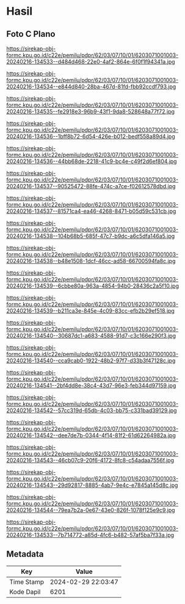# Hasil

## Foto C Plano

https://sirekap-obj-formc.kpu.go.id/c22e/pemilu/pdpr/62/03/07/10/01/6203071001003-20240216-134533--d484d468-22e0-4af2-864e-6f0f1f94341a.jpg

https://sirekap-obj-formc.kpu.go.id/c22e/pemilu/pdpr/62/03/07/10/01/6203071001003-20240216-134534--e844d840-28ba-467d-81fd-fbb92ccdf793.jpg

https://sirekap-obj-formc.kpu.go.id/c22e/pemilu/pdpr/62/03/07/10/01/6203071001003-20240216-134535--fe2918e3-96b9-43f1-9da8-528648a77f72.jpg

https://sirekap-obj-formc.kpu.go.id/c22e/pemilu/pdpr/62/03/07/10/01/6203071001003-20240216-134536--1bff8b72-6d54-426e-b012-bedf558a89d4.jpg

https://sirekap-obj-formc.kpu.go.id/c22e/pemilu/pdpr/62/03/07/10/01/6203071001003-20240216-134536--44bb68de-2218-41c9-bc4e-c49f2d6ef804.jpg

https://sirekap-obj-formc.kpu.go.id/c22e/pemilu/pdpr/62/03/07/10/01/6203071001003-20240216-134537--90525472-88fe-474c-a7ce-f02612578dbd.jpg

https://sirekap-obj-formc.kpu.go.id/c22e/pemilu/pdpr/62/03/07/10/01/6203071001003-20240216-134537--81571ca4-ea46-4268-8471-b05d59c531cb.jpg

https://sirekap-obj-formc.kpu.go.id/c22e/pemilu/pdpr/62/03/07/10/01/6203071001003-20240216-134538--104b68b5-685f-47c7-b9dc-a6c5dfa146a5.jpg

https://sirekap-obj-formc.kpu.go.id/c22e/pemilu/pdpr/62/03/07/10/01/6203071001003-20240216-134538--b48e1508-1dcf-46cc-ad58-66700594fa8c.jpg

https://sirekap-obj-formc.kpu.go.id/c22e/pemilu/pdpr/62/03/07/10/01/6203071001003-20240216-134539--6cbbe80a-963a-4854-94b0-28436c2a5f10.jpg

https://sirekap-obj-formc.kpu.go.id/c22e/pemilu/pdpr/62/03/07/10/01/6203071001003-20240216-134539--b211ca3e-845e-4c09-83cc-efb2b29ef518.jpg

https://sirekap-obj-formc.kpu.go.id/c22e/pemilu/pdpr/62/03/07/10/01/6203071001003-20240216-134540--30687dc1-a683-4588-91d7-c3c166e290f3.jpg

https://sirekap-obj-formc.kpu.go.id/c22e/pemilu/pdpr/62/03/07/10/01/6203071001003-20240216-134540--cca9cab0-1922-48b2-97f7-d33b3f47128c.jpg

https://sirekap-obj-formc.kpu.go.id/c22e/pemilu/pdpr/62/03/07/10/01/6203071001003-20240216-134541--2bf4dd8e-38c4-43d7-96e3-feb344d97159.jpg

https://sirekap-obj-formc.kpu.go.id/c22e/pemilu/pdpr/62/03/07/10/01/6203071001003-20240216-134542--57cc319d-65db-4c03-bb75-c331bad39129.jpg

https://sirekap-obj-formc.kpu.go.id/c22e/pemilu/pdpr/62/03/07/10/01/6203071001003-20240216-134542--dee7de7b-0344-4f14-81f2-61d62264982a.jpg

https://sirekap-obj-formc.kpu.go.id/c22e/pemilu/pdpr/62/03/07/10/01/6203071001003-20240216-134543--46cb07c9-20f6-4172-8fc8-c54adaa7556f.jpg

https://sirekap-obj-formc.kpu.go.id/c22e/pemilu/pdpr/62/03/07/10/01/6203071001003-20240216-134543--29d92817-8885-4ab7-9e4c-e7845a145d8c.jpg

https://sirekap-obj-formc.kpu.go.id/c22e/pemilu/pdpr/62/03/07/10/01/6203071001003-20240216-134544--79ea7b2a-0e67-43e0-826f-1078f125e9c9.jpg

https://sirekap-obj-formc.kpu.go.id/c22e/pemilu/pdpr/62/03/07/10/01/6203071001003-20240216-134533--7b714772-a85d-4fc6-b482-57af5ba7f33a.jpg


## Metadata

| Key        | Value               |
| ---------- | ------------------- |
| Time Stamp | 2024-02-29 22:03:47 |
| Kode Dapil | 6201                |



